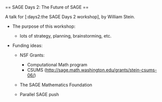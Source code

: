 == SAGE Days 2: The Future of SAGE ==

A talk for [:days2:the SAGE Days 2 workshop], by William Stein.

 * The purpose of this workshop:
     - lots of strategy, planning, brainstorming, etc.

 * Funding ideas:
     - NSF Grants:
          - Computational Math program
          - CSUMS (http://sage.math.washington.edu/grants/stein-csums-06/)

     - The SAGE Mathematics Foundation

     - Parallel SAGE push
           
